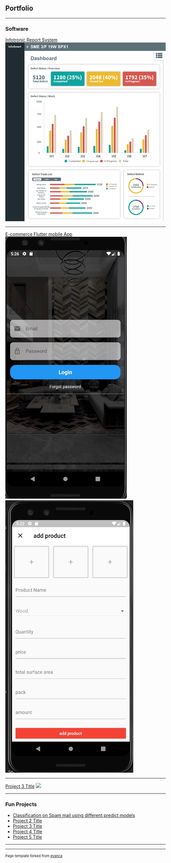 ## Portfolio

---

### Software 

[Infotronic Report System](http://42.200.149.215:9854/custom-report)
<img src="images/Updated (003)-page-001.jpg?raw=true"/>

---
[E-commerce Flutter mobile App](https://github.com/cyleung428/flutterecom)
<img src="images/app1.jpg?raw=true"/>
<img src="images/app2.jpg?raw=true"/>

---
[Project 3 Title](http://example.com/)
<img src="images/dummy_thumbnail.jpg?raw=true"/>

---

### Fun Projects

- [Classification on Spam mail using different predict models](https://github.com/cyleung428/Classification-on-spam-mail/blob/master/Project2.ipynb)
- [Project 2 Title](http://example.com/)
- [Project 3 Title](http://example.com/)
- [Project 4 Title](http://example.com/)
- [Project 5 Title](http://example.com/)

---




---
<p style="font-size:11px">Page template forked from <a href="https://github.com/evanca/quick-portfolio">evanca</a></p>
<!-- Remove above link if you don't want to attibute -->
